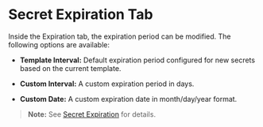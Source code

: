 [title]: # (Secret Expiration Tab)
[tags]: # (XXX)
[priority]: # (30)

# Secret Expiration Tab

Inside the Expiration tab, the expiration period can be modified. The following options are available:

- **Template Interval:** Default expiration period configured for new secrets based on the current template.

- **Custom Interval:** A custom expiration period in days.

- **Custom Date:** A custom expiration date in month/day/year format.

> **Note:** See [Secret Expiration](#secret-expiration) for details.
